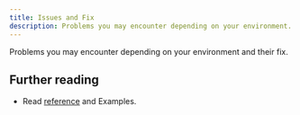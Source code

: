 ```yaml
---
title: Issues and Fix
description: Problems you may encounter depending on your environment.
---
```


Problems you may encounter depending on your environment and their fix.

## Further reading

-   Read [reference](/playgo/reference/example) and Examples.
